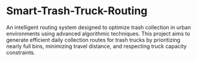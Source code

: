 # Smart-Trash-Truck-Routing
An intelligent routing system designed to optimize trash collection in urban environments using advanced algorithmic techniques. This project aims to generate efficient daily collection routes for trash trucks by prioritizing nearly full bins, minimizing travel distance, and respecting truck capacity constraints.
